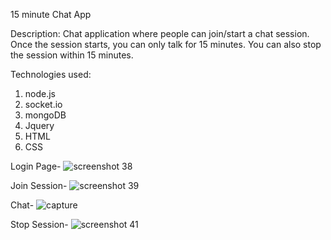 15 minute Chat App

Description: Chat application where people can join/start a chat session. Once the session starts, you can only talk for 15 minutes. You can also stop the session within 15 minutes.

Technologies used:
1. node.js
2. socket.io
3. mongoDB
4. Jquery
5. HTML
6. CSS

Login Page-
![screenshot 38](https://user-images.githubusercontent.com/43327792/49641161-95511900-fa39-11e8-93aa-199cbe1b7c41.png)

Join Session-
![screenshot 39](https://user-images.githubusercontent.com/43327792/49641170-9da95400-fa39-11e8-8559-34b6642d37d9.png)

Chat-
![capture](https://user-images.githubusercontent.com/43327792/49662894-40cc8e80-fa77-11e8-969e-a6b09a3136e4.jpg)

Stop Session-
![screenshot 41](https://user-images.githubusercontent.com/43327792/49641174-9e41ea80-fa39-11e8-94da-c875bf602902.png)